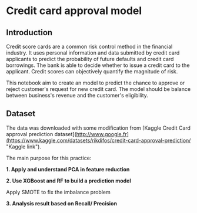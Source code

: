 # Credit card approval model

##  Introduction

Credit score cards are a common risk control method in the financial industry. It uses personal information and data submitted by credit card applicants to predict the probability of future defaults and credit card borrowings. The bank is able to decide whether to issue a credit card to the applicant. Credit scores can objectively quantify the magnitude of risk.

This notebook aim to create an model to predict the chance to approve or reject customer's request for new credit card. The model should be balance between business's revenue and the customer's eligibility.

## Dataset
The data was downloaded with some modification from [Kaggle Credit Card approval prediction dataset](http://www.google.fr](https://www.kaggle.com/datasets/rikdifos/credit-card-approval-prediction/ "Kaggle link").

The main purpose for this practice:

**1. Apply and understand PCA in feature reduction**

**2. Use XGBoost and RF to build a prediction model**

Apply SMOTE to fix the imbalance problem

**3. Analysis result based on Recall/ Precision**
